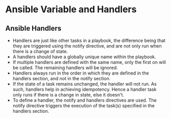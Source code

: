 # Ansible Variable and Handlers

## Ansible Handlers

- Handlers are just like other tasks in a playbook, the difference being that they are triggered using the notify directive, and are not only run when there is a change of state.
- A handlers should have a globally unique name within the playbook.
- If multiple handlers are defined with the same name, only the first on will be called. The remaining handlers will be ignored.
- Handlers always run in the order in which they are defined in the handlers section, and not in the notify section.
- If the state of a task remains unchanged, the handler will not run. As such, handlers help in achieving idempotency. Hence a handler task only runs if there is a change in state, else it doesn't.
- To define a handler, the notify and handlers directives are used. The notify directive triggers the execution of the task(s) specified in the handlers section.
